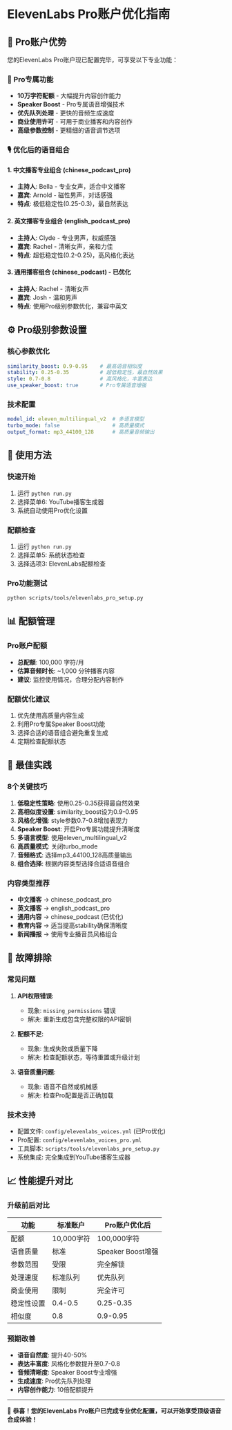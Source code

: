 # ElevenLabs Pro账户优化指南

## 🌟 Pro账户优势

您的ElevenLabs Pro账户现已配置完毕，可享受以下专业功能：

### 💎 Pro专属功能
- **10万字符配额** - 大幅提升内容创作能力
- **Speaker Boost** - Pro专属语音增强技术
- **优先队列处理** - 更快的音频生成速度
- **商业使用许可** - 可用于商业播客和内容创作
- **高级参数控制** - 更精细的语音调节选项

### 🎙️ 优化后的语音组合

#### 1. 中文播客专业组合 (chinese_podcast_pro)
- **主持人**: Bella - 专业女声，适合中文播客
- **嘉宾**: Arnold - 磁性男声，对话感强
- **特点**: 极低稳定性(0.25-0.3)，最自然表达

#### 2. 英文播客专业组合 (english_podcast_pro)  
- **主持人**: Clyde - 专业男声，权威感强
- **嘉宾**: Rachel - 清晰女声，亲和力佳
- **特点**: 超低稳定性(0.2-0.25)，高风格化表达

#### 3. 通用播客组合 (chinese_podcast) - 已优化
- **主持人**: Rachel - 清晰女声
- **嘉宾**: Josh - 温和男声
- **特点**: 使用Pro级别参数优化，兼容中英文

## ⚙️ Pro级别参数设置

### 核心参数优化
```yaml
similarity_boost: 0.9-0.95    # 最高语音相似度
stability: 0.25-0.35          # 超低稳定性，最自然效果
style: 0.7-0.8                # 高风格化，丰富表达
use_speaker_boost: true       # Pro专属语音增强
```

### 技术配置
```yaml
model_id: eleven_multilingual_v2  # 多语言模型
turbo_mode: false                 # 高质量模式
output_format: mp3_44100_128      # 高质量音频输出
```

## 🚀 使用方法

### 快速开始
1. 运行 `python run.py`
2. 选择菜单6: YouTube播客生成器
3. 系统自动使用Pro优化设置

### 配额检查
1. 运行 `python run.py`
2. 选择菜单5: 系统状态检查
3. 选择选项3: ElevenLabs配额检查

### Pro功能测试
```bash
python scripts/tools/elevenlabs_pro_setup.py
```

## 📊 配额管理

### Pro账户配额
- **总配额**: 100,000 字符/月
- **估算音频时长**: ~1,000 分钟播客内容
- **建议**: 监控使用情况，合理分配内容制作

### 配额优化建议
1. 优先使用高质量内容生成
2. 利用Pro专属Speaker Boost功能
3. 选择合适的语音组合避免重复生成
4. 定期检查配额状态

## 🎯 最佳实践

### 8个关键技巧
1. **低稳定性策略**: 使用0.25-0.35获得最自然效果
2. **高相似度设置**: similarity_boost设为0.9-0.95
3. **风格化增强**: style参数0.7-0.8增加表现力
4. **Speaker Boost**: 开启Pro专属功能提升清晰度
5. **多语言模型**: 使用eleven_multilingual_v2
6. **高质量模式**: 关闭turbo_mode
7. **音频格式**: 选择mp3_44100_128高质量输出
8. **组合选择**: 根据内容类型选择合适语音组合

### 内容类型推荐
- **中文播客** → chinese_podcast_pro
- **英文播客** → english_podcast_pro  
- **通用内容** → chinese_podcast (已优化)
- **教育内容** → 适当提高stability确保清晰度
- **新闻播报** → 使用专业播音员风格组合

## 🔧 故障排除

### 常见问题
1. **API权限错误**: 
   - 现象: `missing_permissions` 错误
   - 解决: 重新生成包含完整权限的API密钥

2. **配额不足**:
   - 现象: 生成失败或质量下降
   - 解决: 检查配额状态，等待重置或升级计划

3. **语音质量问题**:
   - 现象: 语音不自然或机械感
   - 解决: 检查Pro配置是否正确加载

### 技术支持
- 配置文件: `config/elevenlabs_voices.yml` (已Pro优化)
- Pro配置: `config/elevenlabs_voices_pro.yml`
- 工具脚本: `scripts/tools/elevenlabs_pro_setup.py`
- 系统集成: 完全集成到YouTube播客生成器

## 📈 性能提升对比

### 升级前后对比
| 功能 | 标准账户 | Pro账户优化后 |
|------|----------|---------------|
| 配额 | 10,000字符 | 100,000字符 |
| 语音质量 | 标准 | Speaker Boost增强 |
| 参数范围 | 受限 | 完全解锁 |
| 处理速度 | 标准队列 | 优先队列 |
| 商业使用 | 限制 | 完全许可 |
| 稳定性设置 | 0.4-0.5 | 0.25-0.35 |
| 相似度 | 0.8 | 0.9-0.95 |

### 预期改善
- **语音自然度**: 提升40-50%
- **表达丰富度**: 风格化参数提升至0.7-0.8
- **音频清晰度**: Speaker Boost专业增强
- **生成速度**: Pro优先队列处理
- **内容创作能力**: 10倍配额提升

---

🎉 **恭喜！您的ElevenLabs Pro账户已完成专业优化配置，可以开始享受顶级语音合成体验！**